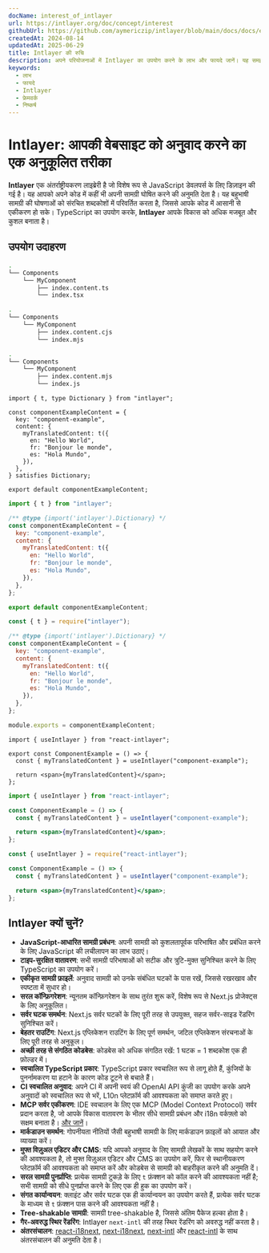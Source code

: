 ```yaml
---
docName: interest_of_intlayer
url: https://intlayer.org/doc/concept/interest
githubUrl: https://github.com/aymericzip/intlayer/blob/main/docs/docs/en/interest_of_intlayer.md
createdAt: 2024-08-14
updatedAt: 2025-06-29
title: Intlayer की रुचि
description: अपने परियोजनाओं में Intlayer का उपयोग करने के लाभ और फायदे जानें। यह समझें कि Intlayer अन्य फ्रेमवर्क के बीच क्यों खड़ा है।
keywords:
  - लाभ
  - फायदे
  - Intlayer
  - फ्रेमवर्क
  - निष्कर्ष
---
```


# Intlayer: आपकी वेबसाइट को अनुवाद करने का एक अनुकूलित तरीका

**Intlayer** एक अंतर्राष्ट्रीयकरण लाइब्रेरी है जो विशेष रूप से JavaScript डेवलपर्स के लिए डिज़ाइन की गई है। यह आपको अपने कोड में कहीं भी अपनी सामग्री घोषित करने की अनुमति देता है। यह बहुभाषी सामग्री की घोषणाओं को संरचित शब्दकोशों में परिवर्तित करता है, जिससे आपके कोड में आसानी से एकीकरण हो सके। TypeScript का उपयोग करके, **Intlayer** आपके विकास को अधिक मजबूत और कुशल बनाता है।

## उपयोग उदाहरण

```bash codeFormat="typescript"
.
└── Components
    └── MyComponent
        ├── index.content.ts
        └── index.tsx
```

```bash codeFormat="commonjs"
.
└── Components
    └── MyComponent
        ├── index.content.cjs
        └── index.mjs
```

```bash codeFormat="esm"
.
└── Components
    └── MyComponent
        ├── index.content.mjs
        └── index.js
```

```tsx fileName="./Components/MyComponent/index.content.ts" codeFormat="typescript"
import { t, type Dictionary } from "intlayer";

const componentExampleContent = {
  key: "component-example",
  content: {
    myTranslatedContent: t({
      en: "Hello World",
      fr: "Bonjour le monde",
      es: "Hola Mundo",
    }),
  },
} satisfies Dictionary;

export default componentExampleContent;
```

```jsx fileName="./Components/MyComponent/index.mjx" codeFormat="esm"
import { t } from "intlayer";

/** @type {import('intlayer').Dictionary} */
const componentExampleContent = {
  key: "component-example",
  content: {
    myTranslatedContent: t({
      en: "Hello World",
      fr: "Bonjour le monde",
      es: "Hola Mundo",
    }),
  },
};

export default componentExampleContent;
```

```jsx fileName="./Components/MyComponent/index.csx" codeFormat="commonjs"
const { t } = require("intlayer");

/** @type {import('intlayer').Dictionary} */
const componentExampleContent = {
  key: "component-example",
  content: {
    myTranslatedContent: t({
      en: "Hello World",
      fr: "Bonjour le monde",
      es: "Hola Mundo",
    }),
  },
};

module.exports = componentExampleContent;
```

```tsx fileName="./Components/MyComponent/index.tsx" codeFormat="typescript"
import { useIntlayer } from "react-intlayer";

export const ComponentExample = () => {
  const { myTranslatedContent } = useIntlayer("component-example");

  return <span>{myTranslatedContent}</span>;
};
```

```jsx fileName="./Components/MyComponent/index.mjx" codeFormat="esm"
import { useIntlayer } from "react-intlayer";

const ComponentExample = () => {
  const { myTranslatedContent } = useIntlayer("component-example");

  return <span>{myTranslatedContent}</span>;
};
```

```jsx fileName="./Components/MyComponent/index.csx" codeFormat="commonjs"
const { useIntlayer } = require("react-intlayer");

const ComponentExample = () => {
  const { myTranslatedContent } = useIntlayer("component-example");

  return <span>{myTranslatedContent}</span>;
};
```

## Intlayer क्यों चुनें?

- **JavaScript-आधारित सामग्री प्रबंधन**: अपनी सामग्री को कुशलतापूर्वक परिभाषित और प्रबंधित करने के लिए JavaScript की लचीलापन का लाभ उठाएं।
- **टाइप-सुरक्षित वातावरण**: सभी सामग्री परिभाषाओं को सटीक और त्रुटि-मुक्त सुनिश्चित करने के लिए TypeScript का उपयोग करें।
- **एकीकृत सामग्री फ़ाइलें**: अनुवाद सामग्री को उनके संबंधित घटकों के पास रखें, जिससे रखरखाव और स्पष्टता में सुधार हो।
- **सरल कॉन्फ़िगरेशन**: न्यूनतम कॉन्फ़िगरेशन के साथ तुरंत शुरू करें, विशेष रूप से Next.js प्रोजेक्ट्स के लिए अनुकूलित।
- **सर्वर घटक समर्थन**: Next.js सर्वर घटकों के लिए पूरी तरह से उपयुक्त, सहज सर्वर-साइड रेंडरिंग सुनिश्चित करें।
- **बेहतर राउटिंग**: Next.js एप्लिकेशन राउटिंग के लिए पूर्ण समर्थन, जटिल एप्लिकेशन संरचनाओं के लिए पूरी तरह से अनुकूल।
- **अच्छी तरह से संगठित कोडबेस**: कोडबेस को अधिक संगठित रखें: 1 घटक = 1 शब्दकोश एक ही फ़ोल्डर में।
- **स्वचालित TypeScript प्रकार**: TypeScript प्रकार स्वचालित रूप से लागू होते हैं, कुंजियों के पुनर्नामकरण या हटाने के कारण कोड टूटने से बचाते हैं।
- **CI स्वचालित अनुवाद**: अपने CI में अपनी स्वयं की OpenAI API कुंजी का उपयोग करके अपने अनुवादों को स्वचालित रूप से भरें, L10n प्लेटफ़ॉर्म की आवश्यकता को समाप्त करते हुए।
- **MCP सर्वर एकीकरण**: IDE स्वचालन के लिए एक MCP (Model Context Protocol) सर्वर प्रदान करता है, जो आपके विकास वातावरण के भीतर सीधे सामग्री प्रबंधन और i18n वर्कफ़्लो को सक्षम बनाता है। [और जानें](https://github.com/aymericzip/intlayer/blob/main/docs/docs/en/mcp_server.md)।
- **मार्कडाउन समर्थन**: गोपनीयता नीतियों जैसी बहुभाषी सामग्री के लिए मार्कडाउन फ़ाइलों को आयात और व्याख्या करें।
- **मुफ्त विज़ुअल एडिटर और CMS**: यदि आपको अनुवाद के लिए सामग्री लेखकों के साथ सहयोग करने की आवश्यकता है, तो मुफ्त विज़ुअल एडिटर और CMS का उपयोग करें, फिर से स्थानीयकरण प्लेटफ़ॉर्म की आवश्यकता को समाप्त करें और कोडबेस से सामग्री को बाहरीकृत करने की अनुमति दें।
- **सरल सामग्री पुनर्प्राप्ति**: प्रत्येक सामग्री टुकड़े के लिए `t` फ़ंक्शन को कॉल करने की आवश्यकता नहीं है; सभी सामग्री को सीधे पुनर्प्राप्त करने के लिए एक ही हुक का उपयोग करें।
- **संगत कार्यान्वयन**: क्लाइंट और सर्वर घटक एक ही कार्यान्वयन का उपयोग करते हैं, प्रत्येक सर्वर घटक के माध्यम से `t` फ़ंक्शन पास करने की आवश्यकता नहीं है।
- **Tree-shakable सामग्री**: सामग्री tree-shakable है, जिससे अंतिम पैकेज हल्का होता है।
- **गैर-अवरुद्ध स्थिर रेंडरिंग**: Intlayer `next-intl` की तरह स्थिर रेंडरिंग को अवरुद्ध नहीं करता है।
- **अंतरसंचालन**: [react-i18next](https://github.com/aymericzip/intlayer/blob/main/docs/docs/en/intlayer_with_react-i18next.md), [next-i18next](https://github.com/aymericzip/intlayer/blob/main/docs/docs/en/intlayer_with_next-i18next.md), [next-intl](https://github.com/aymericzip/intlayer/blob/main/docs/docs/en/intlayer_with_next-intl.md) और [react-intl](https://github.com/aymericzip/intlayer/blob/main/docs/docs/en/intlayer_with_react-intl.md) के साथ अंतरसंचालन की अनुमति देता है।
